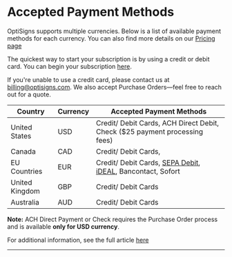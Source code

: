 # Accepted Payment Methods

OptiSigns supports multiple currencies. Below is a list of available payment methods for each currency. You can also find more details on our [Pricing page](https://www.optisigns.com/pricing)

The quickest way to start your subscription is by using a credit or debit card. You can begin your subscription [here](https://app.optisigns.com/app/s/subscription-plan).

If you're unable to use a credit card, please contact us at [billing@optisigns.com](mailto:billing@optisigns.com). We also accept Purchase Orders—feel free to reach out for a quote.

**Country** | **Currency** | **Accepted Payment Methods**  
---|---|---  
United States | USD |  Credit/ Debit Cards, ACH Direct Debit,  Check ($25 payment processing fees)  
Canada | CAD | Credit/ Debit Cards,   
EU Countries | EUR | Credit/ Debit Cards, [SEPA Debit](https://support.optisigns.com/hc/en-us/articles/35749502945555), [iDEAL](https://support.optisigns.com/hc/en-us/articles/35749502945555), Bancontact, Sofort  
United Kingdom | GBP | Credit/ Debit Cards  
Australia | AUD | Credit/ Debit Cards  
  
**Note:** ACH Direct Payment or Check requires the Purchase Order process and is available **only for USD currency**.

For additional information, see the full article [here](https://support.optisigns.com/hc/en-us/articles/34379983350163)

---
